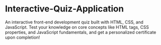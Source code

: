 # Interactive-Quiz-Application
An interactive front-end development quiz built with HTML, CSS, and JavaScript. Test your knowledge on core concepts like HTML tags, CSS properties, and JavaScript fundamentals, and get a personalized certificate upon completion!

